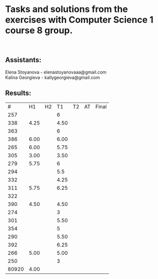 <h1>Tasks and solutions from the exercises with Computer Science 1 course 8 group.</h1>
<br>
<h2>Assistants:</h2>
Elena Stoyanova - elenastoyanovaaa@gmail.com
<br>
Kalina Georgieva - kallygeorgieva@gmail.com

<h2>Results:</h2>
<table>
	<tr>
		<td>#</td>
		<td>H1</td>
		<td>H2</td>
		<td>T1</td>
		<td>T2</td>
		<td>AT</td>
		<td>Final</td>
	</tr>
		<tr>
			<td>257</td>
			<td></td>
			<td></td>
			<td>6</td>
			<td></td>
			<td></td>
			<td></td>
		</tr>
		<tr>
			<td>338</td>
			<td>4.25</td>
			<td></td>
			<td>4.50</td>
			<td></td>
			<td></td>
			<td></td>
		</tr>
		<tr>
			<td>363</td>
			<td></td>
			<td></td>
			<td>6</td>
			<td></td>
			<td></td>
			<td></td>
		</tr>
		<tr>
			<td>386</td>
			<td>6.00</td>
			<td></td>
			<td>6.00</td>
			<td></td>
			<td></td>
			<td></td>
		</tr>
		<tr>
			<td>265</td>
			<td>6.00</td>
			<td></td>
			<td>5.75</td>
			<td></td>
			<td></td>
			<td></td>
		</tr>
		<tr>
			<td>305</td>
			<td>3.00</td>
			<td></td>
			<td>3.50</td>
			<td></td>
			<td></td>
			<td></td>
		</tr>
		<tr>
			<td>279</td>
			<td>5.75</td>
			<td></td>
			<td>6</td>
			<td></td>
			<td></td>
			<td></td>
		</tr>
		<tr>
			<td>294</td>
			<td></td>
			<td></td>
			<td>5.5</td>
			<td></td>
			<td></td>
			<td></td>
		</tr>
		<tr>
			<td>332</td>
			<td></td>
			<td></td>
			<td>4.25</td>
			<td></td>
			<td></td>
			<td></td>
		</tr>
		<tr>
			<td>311</td>
			<td>5.75</td>
			<td></td>
			<td>6.25</td>
			<td></td>
			<td></td>
			<td></td>
		</tr>
		<tr>
			<td>322</td>
			<td></td>
			<td></td>
			<td></td>
			<td></td>
			<td></td>
			<td></td>
		</tr>
		<tr>
			<td>390</td>
			<td>4.50</td>
			<td></td>
			<td>4.50</td>
			<td></td>
			<td></td>
			<td></td>
		</tr>
		<tr>
			<td>274</td>
			<td></td>
			<td></td>
			<td>3</td>
			<td></td>
			<td></td>
			<td></td>
		</tr>
		<tr>
			<td>301</td>
			<td></td>
			<td></td>
			<td>5.50</td>
			<td></td>
			<td></td>
			<td></td>
		</tr>
		<tr>
			<td>354</td>
			<td></td>
			<td></td>
			<td>5</td>
			<td></td>
			<td></td>
			<td></td>
		</tr>
		<tr>
			<td>290</td>
			<td></td>
			<td></td>
			<td>5.50</td>
			<td></td>
			<td></td>
			<td></td>
		</tr>
		<tr>
			<td>392</td>
			<td></td>
			<td></td>
			<td>6.25</td>
			<td></td>
			<td></td>
			<td></td>
		</tr>
		<tr>
			<td>266</td>
			<td>5.00</td>
			<td></td>
			<td>5.00</td>
			<td></td>
			<td></td>
			<td></td>
		</tr>
		<tr>
			<td>250</td>
			<td></td>
			<td></td>
			<td>3</td>
			<td></td>
			<td></td>
			<td></td>
		</tr>
		<tr>
			<td>80920</td>
			<td>4.00</td>
			<td></td>
			<td></td>
			<td></td>
			<td></td>
			<td></td>
		</tr>
</table>
